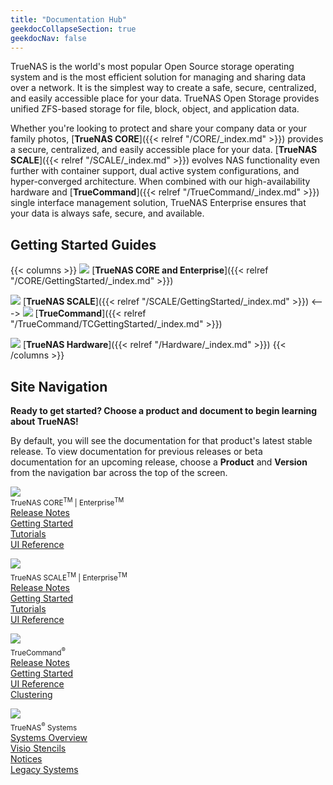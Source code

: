 ```yaml
---
title: "Documentation Hub"
geekdocCollapseSection: true
geekdocNav: false
---
```


TrueNAS is the world's most popular Open Source storage operating system and is the most efficient solution for managing and sharing data over a network.
It is the simplest way to create a safe, secure, centralized, and easily accessible place for your data.
TrueNAS Open Storage provides unified ZFS-based storage for file, block, object, and application data.

Whether you're looking to protect and share your company data or your family photos, [**TrueNAS CORE**]({{< relref "/CORE/_index.md" >}}) provides a secure, centralized, and easily accessible place for your data.
[**TrueNAS SCALE**]({{< relref "/SCALE/_index.md" >}}) evolves NAS functionality even further with container support, dual active system configurations, and hyper-converged architecture.
When combined with our high-availability hardware and [**TrueCommand**]({{< relref "/TrueCommand/_index.md" >}}) single interface management solution, TrueNAS Enterprise ensures that your data is always safe, secure, and available.

## Getting Started Guides

{{< columns >}}
![](/favicon/TN-favicon-32x32.png) [**TrueNAS CORE and Enterprise**]({{< relref "/CORE/GettingStarted/_index.md" >}})<br>

![](/favicon/TNScale-favicon-32x32.png) [**TrueNAS SCALE**]({{< relref "/SCALE/GettingStarted/_index.md" >}})
<--->
![](/favicon/TC-favicon-32x32.png) [**TrueCommand**]({{< relref "/TrueCommand/TCGettingStarted/_index.md" >}})<br>

![](/favicon/iXfavicon-32x32.png) [**TrueNAS Hardware**]({{< relref "/Hardware/_index.md" >}})
{{< /columns >}}

## Site Navigation

**Ready to get started? Choose a product and document to begin learning about TrueNAS!**

By default, you will see the documentation for that product's latest stable release.
To view documentation for previous releases or beta documentation for an upcoming release, choose a **Product** and **Version** from the navigation bar across the top of the screen.

<div class="security-sections">
  <p>
	<img src="/images/truenas_core-logo-full-color-rgb.png">
	<br><small>TrueNAS CORE<sup class="section-sup">TM</sup> | Enterprise<sup class="section-sup">TM</sup></small>
	<br><a href="/core/stable/releasenotes">Release Notes</a>
	<br><a href="">Getting Started</a>
	<br><a href="">Tutorials</a>
	<br><a href="">UI Reference</a>
  </p>
  <p>
	<img src="/images/truenas_scale-logo-full-color-rgb.png" style="padding-bottom:5px">
	<br><small>TrueNAS SCALE<sup class="section-sup">TM</sup> | Enterprise<sup class="section-sup">TM</sup></small>
	<br><a href="/scale/stable/releasenotes">Release Notes</a>
	<br><a href="">Getting Started</a>
	<br><a href="">Tutorials</a>
	<br><a href="">UI Reference</a>
  </p>
  <p>
	<img src="/images/truecommand-logo-full-color-rgb.png" style="padding-bottom:5px">
	<br><small>TrueCommand<sup class="section-sup">®</sup></small>
	<br><a href="/truecommand/stable/releasenotes">Release Notes</a>
	<br><a href="">Getting Started</a>
	<br><a href="">UI Reference</a>
	<br><a href="">Clustering</a>
  </p>
  <p>
	<img src="/images/truenas_enterprise-logo-full-color-rgb.png" style="padding-bottom:5px">
	<br><small>TrueNAS<sup class="section-sup">®</sup> Systems</small>
	<br><a href="">Systems Overview</a>
	<br><a href="">Visio Stencils</a>
	<br><a href="">Notices</a>
	<br><a href="">Legacy Systems</a>
  </p>
</div>
